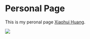 # Personal Page

This is my peronal page [Xiaohui Huang](https://cindyhxh.github.io/).

![](http://a3.topitme.com/0/22/3c/1117568202efb3c220l.jpg)
